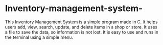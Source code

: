 # Inventory-management-system-
This Inventory Management System is a simple program made in C. It helps users add, view, search, update, and delete items in a shop or store. It uses a file to save the data, so information is not lost. It is easy to use and runs in the terminal using a simple menu.
